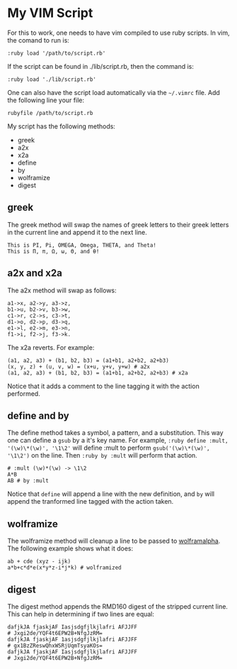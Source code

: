 # My VIM Script

For this to work, one needs to have vim compiled to use ruby scripts.
In vim, the comand to run is:

    :ruby load '/path/to/script.rb'

If the script can be found in ./lib/script.rb, then the command is:

    :ruby load './lib/script.rb'

One can also have the script load automatically via the `~/.vimrc` file.
Add the following line your file:

    rubyfile /path/to/script.rb

My script has the following methods:

* greek
* a2x
* x2a
* define
* by
* wolframize
* digest

## greek

The greek method will swap the names of greek letters to their greek letters in the current line
and append it to the next line.

    This is PI, Pi, OMEGA, Omega, THETA, and Theta!
    This is Π, π, Ω, ω, Θ, and θ!

## a2x and x2a

The a2x method will swap as follows:

    a1->x, a2->y, a3->z,
    b1->u, b2->v, b3->w,
    c1->r, c2->s, c3->t,
    d1->o, d2->p, d3->q,
    e1->l, e2->m, e3->n,
    f1->i, f2->j, f3->k.

The x2a reverts.  For example:

    (a1, a2, a3) + (b1, b2, b3) = (a1+b1, a2+b2, a2+b3)
    (x, y, z) + (u, v, w) = (x+u, y+v, y+w) # a2x
    (a1, a2, a3) + (b1, b2, b3) = (a1+b1, a2+b2, a2+b3) # x2a

Notice that it adds a comment to the line tagging it with the action performed.

## define and by

The define method takes a symbol, a pattern, and a substitution.
This way one can define a `gsub` by a it's key name.
For example, `:ruby define :mult, '(\w)\*(\w)', '\1\2'`
will define :mult to perform `gsub('(\w)\*(\w)', '\1\2')` on the line.
Then `:ruby by :mult` will perform that action.

    # :mult (\w)*(\w) -> \1\2
    A*B
    AB # by :mult

Notice that `define` will append a line with the new definition, and
`by` will append the tranformed line tagged with the action taken.

## wolframize

The wolframize method will cleanup a line to be passed to
[wolframalpha](http://www.wolframalpha.com).
The following example shows what it does:

    ab + cde (xyz - ijk)
    a*b+c*d*e(x*y*z-i*j*k) # wolframized

## digest

The digest method appends the RMD160 digest of the stripped current line.
This can help in determining if two lines are equal:

    dafjkJA fjaskjAF Iasjsdgfjlkjlafri AFJJFF
    # Jxgi2de/YQF4t6EPW2B+NfgJzRM=
    dafjkJA fjaskjAF 1asjsdgfjlkjlafri AFJJFF
    # gx1BzZReswQhxWSRjUqmTsyaKOs=
    dafjkJA fjaskjAF Iasjsdgfjlkjlafri AFJJFF
    # Jxgi2de/YQF4t6EPW2B+NfgJzRM=
